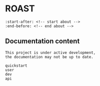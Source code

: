 # ROAST

```{include} ../../README.md
:start-after: <!-- start about -->
:end-before: <!-- end about -->
```

## Documentation content

```{warning}
This project is under active development,
the documentation may not be up to date.
```

```{toctree}
quickstart
user
dev
api
```
